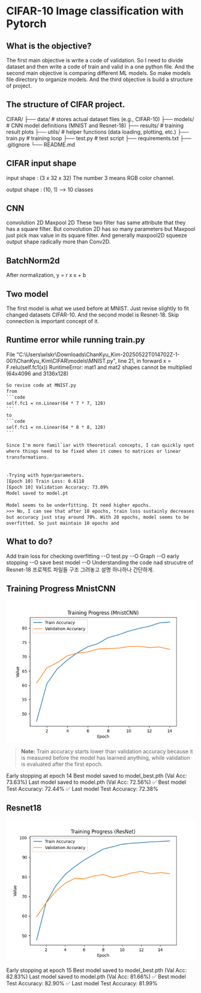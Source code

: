 # CIFAR-10 Image classification with Pytorch

## What is the objective?
The first main objective is write a code of validation. So I need to divide dataset and then write a code of train and valid in a one python file.
And the second main objective is comparing different ML models. So make models file directory to organize models.
And the third objective is build a structure of project. 

## The structure of CIFAR project.
CIFAR/
├── data/ # stores actual dataset files (e.g., CIFAR-10)
├── models/ # CNN model definitions (MNIST and Resnet-18)
├── results/ # training result plots
├── utils/ # helper functions (data loading, plotting, etc.)
├── train.py # training loop
├── test.py # test script
├── requirements.txt
├── .gitignore
└── README.md



## CIFAR input shape
input shape : (3 x 32 x 32)
The number 3 means RGB color channel. 

output shape : (10, 1) --> 10 classes

## CNN
convolution 2D
Maxpool 2D
These two filter has same attribute that they has a square filter. But convolution 2D has so many parameters but Maxpool just pick max value in its square filter. And generally maxpool2D squeeze output shape radically more than Conv2D.

## BatchNorm2d
After normalization, y = r x x + b


## Two model
The first model is what we used before at MNIST. Just revise slightly to fit changed datasets CIFAR-10.
And the second model is Resnet-18. Skip connection is important concept of it.



## Runtime error while running train.py
  File "C:\Users\wlskr\Downloads\ChanKyu_Kim-20250522T014702Z-1-001\ChanKyu_Kim\CIFAR\models\MNIST.py", line 21, in forward
    x = F.relu(self.fc1(x))
    RuntimeError: mat1 and mat2 shapes cannot be multiplied (64x4096 and 3136x128)

    So revise code at MNIST.py
    from
    ```code
    self.fc1 = nn.Linear(64 * 7 * 7, 128)
    ```
    to
    ```code
    self.fc1 = nn.Linear(64 * 8 * 8, 128)
    ```

    Since I'm more famil`iar with theoretical concepts, I can quickly spot where things need to be fixed when it comes to matrices or linear transformations.


    -Trying with hyperparameters.
    [Epoch 10] Train Loss: 0.6118
    [Epoch 10] Validation Accuracy: 73.09%
    Model saved to model.pt

    Model seems to be underfitting. It need higher epochs.
    >>> No, I can see that after 10 epochs, train loss sustainly decreases but accuracy just stay around 70%. With 20 epochs, model seems to be overfitted. So just maintain 10 epochs and


## What to do?
Add train loss for checking overfitting --O
test.py --O
Graph --O
early stopping --O 
 save best model --O
Understanding the code nad strucutre of Resnet-18
프로젝트 파일들 구조 그려놓고 설명 하나하나 간단하게.


## Training Progress MnistCNN

![Training Accuracy vs Validation Accuracy](results/Mnist_t&v.png)

> **Note:** Train accuracy starts lower than validation accuracy because it is measured before the model has learned anything, while validation is evaluated after the first epoch.


Early stopping at epoch 14
Best model saved to model_best.pth (Val Acc: 73.63%)
Last model saved to model.pth (Val Acc: 72.56%)
✅ Best model Test Accuracy: 72.44%
✅ Last model Test Accuracy: 72.38%

## Resnet18
![Training Accuracy vs Validation Accuracy](results/ResNet_t&v.png)

Early stopping at epoch 15
Best model saved to model_best.pth (Val Acc: 82.83%)
Last model saved to model.pth (Val Acc: 81.66%)
✅ Best model Test Accuracy: 82.90%
✅ Last model Test Accuracy: 81.99%